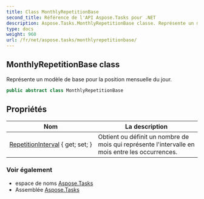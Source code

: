 ```yaml
---
title: Class MonthlyRepetitionBase
second_title: Référence de l'API Aspose.Tasks pour .NET
description: Aspose.Tasks.MonthlyRepetitionBase classe. Représente un modèle de base pour la position mensuelle du jour.
type: docs
weight: 960
url: /fr/net/aspose.tasks/monthlyrepetitionbase/
---
```

## MonthlyRepetitionBase class

Représente un modèle de base pour la position mensuelle du jour.

```csharp
public abstract class MonthlyRepetitionBase
```

## Propriétés

| Nom | La description |
| --- | --- |
| [RepetitionInterval](../../aspose.tasks/monthlyrepetitionbase/repetitioninterval/) { get; set; } | Obtient ou définit un nombre de mois qui représente l'intervalle en mois entre les occurrences. |

### Voir également

* espace de noms [Aspose.Tasks](../../aspose.tasks/)
* Assemblée [Aspose.Tasks](../../)


